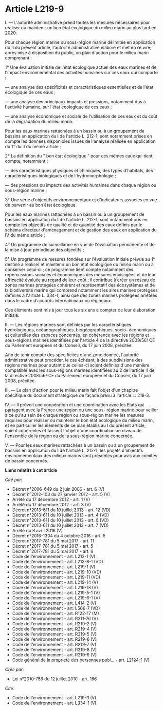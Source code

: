# Article L219-9

I. ― L'autorité administrative prend toutes les mesures nécessaires pour réaliser ou maintenir un bon état écologique du
milieu marin au plus tard en 2020. 

Pour chaque région marine ou sous-région marine délimitée en application du II du présent article, l'autorité administrative
élabore et met en œuvre, après mise à disposition du public, un plan d'action pour le milieu marin comprenant : 

1° Une évaluation initiale de l'état écologique actuel des eaux marines et de l'impact environnemental des activités humaines
sur ces eaux qui comporte : 

― une analyse des spécificités et caractéristiques essentielles et de l'état écologique de ces eaux ; 

― une analyse des principaux impacts et pressions, notamment dus à l'activité humaine, sur l'état écologique de ces eaux ; 

― une analyse économique et sociale de l'utilisation de ces eaux et du coût de la dégradation du milieu marin. 

Pour les eaux marines rattachées à un bassin ou à un groupement de bassins en application du I de l'article L. 212-1, sont
notamment prises en compte les données disponibles issues de l'analyse réalisée en application du 1° du II du même article ; 

2° La définition du " bon état écologique ” pour ces mêmes eaux qui tient compte, notamment : 

― des caractéristiques physiques et chimiques, des types d'habitats, des caractéristiques biologiques et de
l'hydromorphologie ; 

― des pressions ou impacts des activités humaines dans chaque région ou sous-région marine ; 

3° Une série d'objectifs environnementaux et d'indicateurs associés en vue de parvenir au bon état écologique. 

Pour les eaux marines rattachées à un bassin ou à un groupement de bassins en application du I de l'article L. 212-1, sont
notamment pris en compte les objectifs de qualité et de quantité des eaux définis par le schéma directeur d'aménagement et de
gestion des eaux en application du IV du même article ; 

4° Un programme de surveillance en vue de l'évaluation permanente et de la mise à jour périodique des objectifs ; 

5° Un programme de mesures fondées sur l'évaluation initiale prévue au 1° destiné à réaliser et maintenir un bon état
écologique du milieu marin ou à conserver celui-ci ; ce programme tient compte notamment des répercussions sociales et
économiques des mesures envisagées et de leur efficacité évaluée au regard de leur coût ; il contribue à créer un réseau de
zones marines protégées cohérent et représentatif des écosystèmes et de la biodiversité marine qui comprend notamment les
aires marines protégées définies à l'article L. 334-1, ainsi que des zones marines protégées arrêtées dans le cadre d'accords
internationaux ou régionaux. 

Ces éléments sont mis à jour tous les six ans à compter de leur élaboration initiale. 

II. ― Les régions marines sont définies par les caractéristiques hydrologiques, océanographiques, biogéographiques, socio-
économiques et culturelles des espaces concernés, en cohérence avec les régions et sous-régions marines identifiées par
l'article 4 de la directive 2008/56/ CE du Parlement européen et du Conseil, du 17 juin 2008, précitée. 

Afin de tenir compte des spécificités d'une zone donnée, l'autorité administrative peut procéder, le cas échéant, à des
subdivisions des régions marines pour autant que celles-ci soient définies d'une manière compatible avec les sous-régions
marines identifiées au 2 de l'article 4 de la directive 2008/56/ CE du Parlement européen et du Conseil, du 17 juin 2008,
précitée. 

III. ― Le plan d'action pour le milieu marin fait l'objet d'un chapitre spécifique du document stratégique de façade prévu à
l'article L. 219-3. 

IV. ― Il prévoit une coopération et une coordination avec les Etats qui partagent avec la France une région ou une sous-
région marine pour veiller à ce qu'au sein de chaque région ou sous-région marine les mesures requises pour réaliser ou
maintenir le bon état écologique du milieu marin, et en particulier les éléments de ce plan établis au I du présent article,
soient cohérentes et fassent l'objet d'une coordination au niveau de l'ensemble de la région ou de la sous-région marine
concernée. 

V. ― Pour les eaux marines rattachées à un bassin ou à un groupement de bassins en application du I de l'article L. 212-1,
les projets d'objectifs environnementaux des milieux marins sont présentés pour avis aux comités de bassin concernés.

**Liens relatifs à cet article**

_Cité par_:

  - Décret n°2006-649 du 2 juin 2006 - art. 6 (V)
  - Décret n°2012-103 du 27 janvier 2012 - art. 5 (V)
  - Arrêté du 17 décembre 2012 - art. 1 (V)
  - Arrêté du 17 décembre 2012 - art. 3 (V)
  - Décret n°2013-611 du 10 juillet 2013 - art. 12 (VD)
  - Décret n°2013-611 du 10 juillet 2013 - art. 4 (VD)
  - Décret n°2013-611 du 10 juillet 2013 - art. 6 (VD)
  - Décret n°2013-611 du 10 juillet 2013 - art. 7 (VD)
  - Arrêté du 8 avril 2016 (V)
  - Décret n°2016-1304 du 4 octobre 2016 - art. 5
  - Décret n°2017-781 du 5 mai 2017 - art. 11
  - Décret n°2017-781 du 5 mai 2017 - art. 5
  - Décret n°2017-781 du 5 mai 2017 - art. 6
  - Code de l'environnement - art. L212-1 (V)
  - Code de l'environnement - art. L213-8-1 (VD)
  - Code de l'environnement - art. L219-1 (V)
  - Code de l'environnement - art. L219-10 (VD)
  - Code de l'environnement - art. L219-11 (VD)
  - Code de l'environnement - art. L219-14 (V)
  - Code de l'environnement - art. L219-18 (V)
  - Code de l'environnement - art. L219-5-1 (V)
  - Code de l'environnement - art. L219-6-1 (V)
  - Code de l'environnement - art. L414-2 (V)
  - Code de l'environnement - art. L566-7 (VD)
  - Code de l'environnement - art. R122-17 (M)
  - Code de l'environnement - art. R211-76 (V)
  - Code de l'environnement - art. R219-2 (V)
  - Code de l'environnement - art. R219-4 (V)
  - Code de l'environnement - art. R219-5 (V)
  - Code de l'environnement - art. R219-6 (V)
  - Code de l'environnement - art. R219-7 (V)
  - Code de l'environnement - art. R219-8 (V)
  - Code de l'environnement - art. R219-9 (V)
  - Code général de la propriété des personnes publ... - art. L2124-1 (V)

_Créé par_:

  - Loi n°2010-788 du 12 juillet 2010 - art. 166

_Cite_:

  - Code de l'environnement - art. L219-3 (V)
  - Code de l'environnement - art. L334-1 (V)
